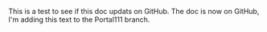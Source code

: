 This is a test to see if this doc updats on GitHub.
The doc is now on GitHub, I'm adding this text to the Portal111 branch.
